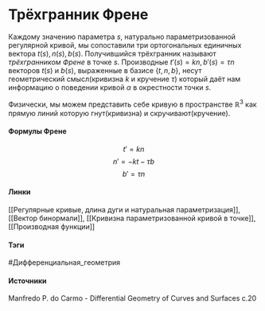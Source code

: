 # Трёхгранник Френе
Каждому значению параметра $s$, натурально параметризованной регулярной кривой, мы сопоставили три ортогональных единичных вектора $t(s),n(s),b(s)$. Получившийся трёхгранник называют *трёхгранником Френе* в точке $s$. Производные $t'(s)=kn,b'(s)=\tau n$ векторов $t(s)$ и $b(s)$, выраженные в базисе $\{t,n,b\}$, несут геометрический смысл(кривизна $k$ и кручение $\tau$) который даёт нам информацию о поведении кривой $\alpha$ в окрестности точки $s$. 

Физически, мы можем представить себе кривую в пространстве $\mathbb{R}^{3}$ как прямую линий которую гнут(кривизна) и скручивают(кручение).
#### Формулы Френе
$$t'=kn$$
$$n'=-kt-\tau b$$
$$b'=\tau n$$

#### Линки
 [[Регулярные кривые, длина дуги и натуральная параметризация]],
 [[Вектор бинормали]],
 [[Кривизна параметризованной кривой в точке]],
 [[Производная функции]]
#### Тэги
 #Дифференциальная_геометрия 
#### Источники
 Manfredo P. do Carmo - Differential Geometry of Curves and Surfaces с.20